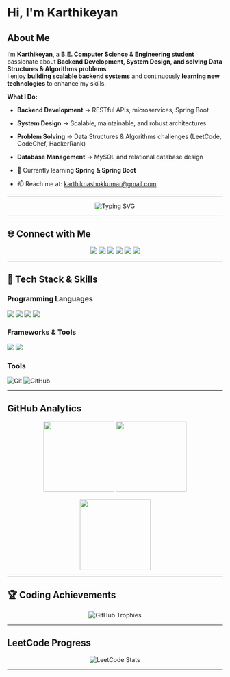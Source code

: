 # Hi, I'm Karthikeyan


## About Me

I’m **Karthikeyan**, a **B.E. Computer Science & Engineering student** passionate about **Backend Development, System Design, and solving Data Structures & Algorithms problems**.  
I enjoy **building scalable backend systems** and continuously **learning new technologies** to enhance my skills.  

**What I Do:**
- **Backend Development** → RESTful APIs, microservices, Spring Boot  
- **System Design** → Scalable, maintainable, and robust architectures  
- **Problem Solving** → Data Structures & Algorithms challenges (LeetCode, CodeChef, HackerRank)  
- **Database Management** → MySQL and relational database design  

- 🌱 Currently learning **Spring & Spring Boot**  
- 📫 Reach me at: [karthiknashokkumar@gmail.com](mailto:karthiknashokkumar@gmail.com)  

---

<div align="center">
  <img src="https://readme-typing-svg.herokuapp.com?font=Fira+Code&weight=600&size=28&duration=4000&pause=1000&color=00D4AA&center=true&vCenter=true&width=600&lines=Back-End+Developer;Building+Scalable+Projects;Java+%7C+SpringBoot;Eager+to+Learn" alt="Typing SVG" />
</div>

---

## 🌐 Connect with Me

<p align="center">
<a href="https://linkedin.com/in/karthikeyan-a-b681bb280" target="_blank"><img src="https://img.shields.io/badge/LinkedIn-0077B5?style=for-the-badge&logo=linkedin&logoColor=white"/></a>
<a href="https://instagram.com/_karthii._._" target="_blank"><img src="https://img.shields.io/badge/Instagram-E4405F?style=for-the-badge&logo=instagram&logoColor=white"/></a>
<a href="https://www.codechef.com/users/karthikeyan161" target="_blank"><img src="https://img.shields.io/badge/CodeChef-333?style=for-the-badge&logo=codechef&logoColor=white"/></a>
<a href="https://www.hackerrank.com/karthikeyana161" target="_blank"><img src="https://img.shields.io/badge/HackerRank-2EC866?style=for-the-badge&logo=hackerrank&logoColor=white"/></a>
<a href="https://www.leetcode.com/karthikeyan_ashokkumar" target="_blank"><img src="https://img.shields.io/badge/LeetCode-FFA116?style=for-the-badge&logo=leetcode&logoColor=white"/></a>
<a href="https://auth.geeksforgeeks.org/user/karthikeyan_ashokkumar" target="_blank"><img src="https://img.shields.io/badge/GeeksforGeeks-0F9D58?style=for-the-badge&logo=geeksforgeeks&logoColor=white"/></a>
</p>

---

## 🧰 Tech Stack & Skills

### **Programming Languages**
<p align="left">
  <img src="https://img.shields.io/badge/Java-ED8B00?style=for-the-badge&logo=openjdk&logoColor=white"/>
  <img src="https://img.shields.io/badge/C%23-239120?style=for-the-badge&logo=csharp&logoColor=white"/>
  <img src="https://img.shields.io/badge/HTML5-E34F26?style=for-the-badge&logo=html5&logoColor=white"/>
  <img src="https://img.shields.io/badge/CSS3-1572B6?style=for-the-badge&logo=css3&logoColor=white"/>
</p>

### **Frameworks & Tools**
<p align="left">
  <img src="https://img.shields.io/badge/Spring_Boot-6DB33F?style=for-the-badge&logo=spring-boot&logoColor=white"/>
  <img src="https://img.shields.io/badge/MySQL-005C84?style=for-the-badge&logo=mysql&logoColor=white"/>
</p>

### **Tools**
<p align="left">
  <img src="https://img.shields.io/badge/Git-F05032?style=for-the-badge&logo=git&logoColor=white" alt="Git"/>
  <img src="https://img.shields.io/badge/GitHub-181717?style=for-the-badge&logo=github&logoColor=white" alt="GitHub"/>
</p>

---

## GitHub Analytics

<div align="center">
<p align="center">
  <img src="https://github-readme-stats.vercel.app/api?username=karthikeyan-ashok&show_icons=true&theme=tokyonight" height="165"/>
  <img src="https://github-readme-streak-stats.herokuapp.com/?user=karthikeyan-ashok&theme=tokyonight" height="165"/>
</p>
<p align="center">
  <img src="https://github-readme-stats.vercel.app/api/top-langs/?username=karthikeyan-ashok&layout=compact&theme=tokyonight" height="165"/>
</p>
</div>

---

## 🏆 Coding Achievements

<div align="center">
  <img src="https://github-profile-trophy.vercel.app/?username=karthikeyan-ashok&theme=tokyonight&no-frame=true&no-bg=true&margin-w=4&row=2&column=4" alt="GitHub Trophies"/>
</div>

---

## **LeetCode Progress**
<div align="center">
  <img src="https://leetcard.jacoblin.cool/karthikeyan_ashokkumar?ext=contest&theme=dark&font=source_code_pro" alt="LeetCode Stats"/>
</div>

---

